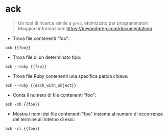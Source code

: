 # ack

> Un tool di ricerca simile a `grep`, ottimizzato per programmatori.
> Maggiori informazioni: <https://beyondgrep.com/documentation/>.

- Trova file contenenti "foo":

`ack {{foo}}`

- Trova file di un determinato tipo:

`ack --ruby {{foo}}`

- Trova file Ruby contenenti una specifica parola chiave:

`ack --ruby {{each_with_object}}`

- Conta il numero di file contenenti "foo":

`ack -ch {{foo}}`

- Mostra i nomi dei file contenenti "foo" insieme al numero di occorrenze del termine all'interno di essi:

`ack -cl {{foo}}`
